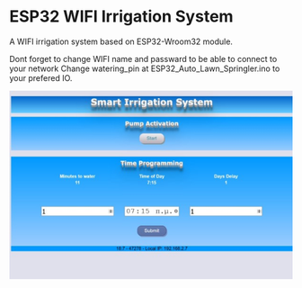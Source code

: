 # ESP32 WIFI Irrigation System

A WIFI irrigation system based on ESP32-Wroom32 module.

Dont forget to change WIFI name and passward to be able to connect to your network
Change watering_pin at ESP32_Auto_Lawn_Springler.ino to your prefered IO.

![Web Page](https://github.com/AntreasMCU/ESP32-WIFI-Irrigation-System/blob/main/images/sis_web.jpg)

